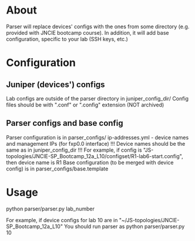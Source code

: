 About
=====

Parser will replace devices' configs with the ones from some directory (e.g. provided with JNCIE bootcamp course). 
In addition, it will add base configuration, specific to your lab (SSH keys, etc.)
 


Configuration
=============

Juniper (devices') configs
--------------------------
Lab configs are outside of the parser directory in juniper_config_dir/
Config files should be with ".conf" or ".config" extension (NOT archived)

Parser configs and base config
------------------------------
Parser configuration is in parser_configs/
ip-addresses.yml - device names and management IPs (for fxp0.0 interface)
!!! Device names should be the same as in juniper_config_dir !!!
For example, if config is "JS-topologies/JNCIE-SP_Bootcamp_12a_L10/configset/R1-lab6-start.config", then device name is R1
Base configuration (to be merged with device config) is in parser_configs/base.template



Usage
=====

python parser/parser.py lab_number

For example, if device configs for lab 10 are in
"~/JS-topologies/JNCIE-SP_Bootcamp_12a_L10"
You should run parser as 
python parser/parser.py 10
